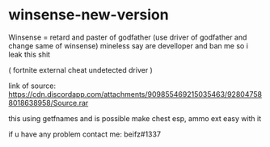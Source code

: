 # winsense-new-version
Winsense = retard and paster of godfather 
(use driver of godfather and change same of winsense)
mineless say are develloper and ban me so i leak this shit





( fortnite external cheat undetected driver )



link of source:
https://cdn.discordapp.com/attachments/909855469215035463/928047588018638958/Source.rar

this using getfnames and is possible make chest esp, ammo ext easy with it


if u have any problem contact me: beifz#1337
